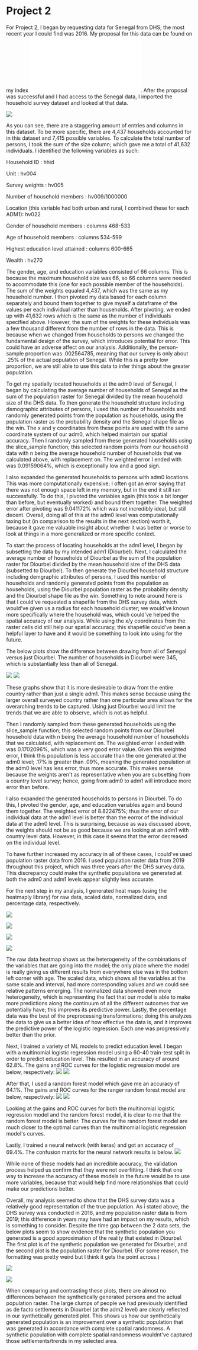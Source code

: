 # Project 2

For Project 2, I began by requesting data for Senegal from DHS; the most recent year I could find was 2016. My proposal for this data can be found on my index ![here](ProjectProposal2.md). 
After the proposal was successful and I had access to the Senegal data, I imported the household survey dataset and looked at that data.

![](variables.png)

As you can see, there are a staggering amount of entries and columns in this dataset. To be more specific, there are 4,437 households accounted for in this dataset and 7,415 possible variables. To calculate the total number of persons, I took the sum of the size column; which gave me a total of 41,632 individuals. I identified the following variables as such:

Household ID : hhid

Unit : hv004

Survey weights : hv005

Number of household members : hv009/1000000

Location (this variable had both urban and rural, I combined these for each ADM1): hv022

Gender of household members : columns 468-533

Age of household members : columns 534-599

Highest education level attained : columns 600-665

Wealth : hv270

The gender, age, and education variables consisted of 66 columns. This is because the maximum household size was 66, so 66 columns were needed to accommodate this (one for each possible member of the households). The sum of the weights equaled 4,437, which was the same as my household number. I then pivoted my data based for each column separately and bound them together to give myself a dataframe of the values per each individual rather than households. After pivoting, we ended up with 41,632 rows which is the same as the number of individuals specified above. However, the sum of the weights for these individuals was a few thousand different from the number of rows in the data. This is because when we changed from households to persons we changed the fundamental design of the survey, which introduces potential for error. This could have an adverse affect on our analysis. Additionally, the person-sample proportion was .002564785, meaning that our survey is only about .25% of the actual population of Senegal. While this is a pretty low proportion, we are still able to use this data to infer things about the greater population. 

To get my spatially located households at the adm0 level of Senegal, I began by calculating the average number of households of Senegal as the sum of the population raster for Senegal divided by the mean household size of the DHS data. To then generate the household structure including demographic attributes of persons, I used this number of households and randomly generated points from the population as households, using the population raster as the probability density and the Senegal shape file as the win. The x and y coordinates from these points are used with the same coordinate system of our adm0, which helped maintain our spatial accuracy. Then I randomly sampled from these generated households using the slice_sample function; this selected random points from our household data with n being the average household number of households that we calculated above, with replacement on. The weighted error I ended with was 0.09159064%, which is exceptionally low and a good sign.

I also expanded the generated households to persons with adm0 locations. This was more computationally expensive; I often got an error saying that there was not enough space left in my memory, but in the end it still ran successfully. To do this, I pivoted the variables again (this took a bit longer than before, but eventually worked) and bound them together. The weighted error after pivoting was 9.041172% which was not incredibly ideal, but still decent. Overall, doing all of this at the adm0 level was computationally taxing but (in comparison to the results in the next section) worth it, because it gave me valuable insight about whether it was better or worse to look at things in a more generalized or more specific context. 

To start the process of locating households at the adm1 level, I began by subsetting the data by my intended adm1 (Diourbel). Next, I calculated the average number of households of Diourbel as the sum of the population raster for Diourbel divided by the mean household size of the DHS data (subsetted to Diourbel). To then generate the Diourbel household structure including demgraphic attributes of persons, I used this number of households and randomly generated points from the population as households, using the Diourbel population raster as the probability density and the Diourbel shape file as the win. Something to note around here is that I could've requested a shapefile from the DHS survey data, which would've given us a radius for each household cluster; we would've known more specifically where the household was, which could've helped the spatial accuracy of our analysis. While using the x/y coordinates from the raster cells did still help our spatial accuracy, this shapefile could've been a helpful layer to have and it would be something to look into using for the future.

The below plots show the difference between drawing from all of Senegal versus just Diourbel. The number of households in Diourbel were 345, which is substantially less than all of Senegal.

![](diourbel_hhs) ![](diourbel_sampP)

These graphs show that it is more desireable to draw from the entire country rather than just a single adm1. This makes sense because using the larger overall surveyed country rather than one particular area allows for the overarching trends to be captured. Using just Diourbel would limit the trends that we are able to observe, which is not as helpful. 

Then I randomly sampled from these generated households using the slice_sample function; this selected random points from our Diourbel household data with n being the average household number of households that we calculated, with replacement on. The weighted error I ended with was 0.1702096%, which was a very good error value. Given this weighted error, I think this population is less accurate than the one generated at the adm0 level; .17% is greater than .09%, meaning the generated population at the adm0 level has less error, thus more accurate. This makes sense because the weights aren't as representative when you are subsetting from a country level survey; hence, going from adm0 to adm1 will introduce more error than before. 

I also expanded the generated households to persons in Diourbel. To do this, I pivoted the gender, age, and education variables again and bound them together. The weighted error of 8.822475%; thus the error of our individual data at the adm1 level is better than the eorror of the individual data at the adm0 level. This is surprising, because as was discussed above, the weights should not be as good because we are looking at an adm1 with country level data. However, in this case it seems that the error decreased on the individual level. 

To have further increased my accuracy in all of these cases, I could've used population raster data from 2016. I used population raster data from 2019 throughout this project, which was three years after the DHS survey data. This discrepancy could make the synthetic populations we generated at both the adm0 and adm1 levels appear slightly less accurate.

For the next step in my analysis, I generated heat maps (using the heatmaply library) for raw data, scaled data, normalized data, and percentage data, respectively. 

![](raw.png)

![](scale.png)

![](normal.png)

![](percent.png)

The raw data heatmap shows us the heterogeneity of the combinations of the variables that are going into the model; the only place where the model is really giving us different results from everywhere else was in the bottom left corner with age. The scaled data, which shows all the variables at the same scale and interval, had more corresponding values and we could see relative patterns emerging. The normalized data showed even more heterogeneity, which is representing the fact that our model is able to make more predictions along the continuum of all the different outcomes that we potentially have; this improves its predictive power. Lastly, the percentage data was the best of the preprocessing transformations; doing this analyzes the data to give us a better idea of how effective the data is, and it improves the predictive power of the logistic regression. Each one was progressively better than the prior.

Next, I trained a variety of ML models to predict education level. I began with a multinomial logistic regression model using a 60-40 train-test split in order to predict education level. This resulted in an accuracy of around 62.8%. The gains and ROC curves for the logistic regression model are below, respectively:
![](gain_m.png) ![](roc_m.png)

After that, I used a random forest model which gave me an accuracy of 64.1%. The gains and ROC curves for the ranger random forest model are below, respectively:
![](gain.png) ![](roc.png)

Looking at the gains and ROC curves for both the multinomial logistic regression model and the random forest model, it is clear to me that the random forest model is better. The curves for the random forest model are much closer to the optimal curves than the multinomial logistic regression model's curves.

Lastly, I trained a neural network (with keras) and got an accuracy of 69.4%. The confusion matrix for the neural network results is below.
![](neural_net_result.png)

While none of these models had an incredible accuracy, the validation process helped us confirm that they were not overfitting. I think that one way to increase the accuracy of these models in the future would be to use more variables, because that would help find more relationships that could make our predictions better.

Overall, my analysis seemed to show that the DHS survey data was a relatively good representation of the true population. As i stated above, the DHS survey was conducted in 2016, and my population raster data is from 2019; this difference in years may have had an impact on my results, which is something to consider. Despite the time gap between the 2 data sets, the below plots seem to show evidence that the synthetic population you generated is a good approximation of the reality that existed in Diourbel. The first plot is of the synthetic population we generated for Diourbel, and the second plot is the population raster for Diourbel. (For some reason, the formatting was pretty weird but I think it gets the point across.)

![](diourbel_1.png)

![](diourbel_2.png)

When comparing and contrasting these plots, there are almost no differences between the synthetically generated persons and the actual population raster. The large clumps of people we had previously identified as de facto settlements in Diourbel (at the adm2 level) are clearly reflected in our synthetically generated plot. This shows us how our synthetically generated population is an improvement over a synthetic population that was generated in accordance with complete spatial randomness. A synthetic population with complete spatial randomness wouldnt've captured those settlements/trends in my selected area.
